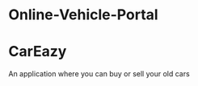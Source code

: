 # Online-Vehicle-Portal


<h1>
  CarEazy
  </h1>
An application where you can buy or sell your old cars

